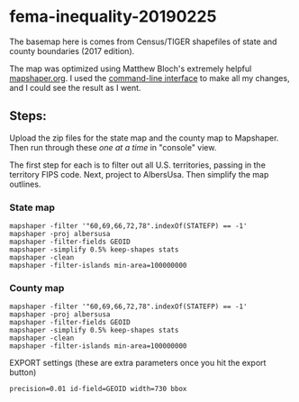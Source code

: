 # fema-inequality-20190225

The basemap here is comes from Census/TIGER shapefiles of state and county boundaries (2017 edition).

The map was optimized using Matthew Bloch's extremely helpful [mapshaper.org](https://mapshaper.org). I used the [command-line interface](https://github.com/mbloch/mapshaper/wiki/Command-Reference) to make all my changes, and I could see the result as I went.

## Steps:

Upload the zip files for the state map and the county map to Mapshaper. Then run through these *one at a time* in "console" view.

The first step for each is to filter out all U.S. territories, passing in the territory FIPS code. Next, project to AlbersUsa. Then simplify the map outlines.

### State map

```
mapshaper -filter '"60,69,66,72,78".indexOf(STATEFP) == -1'
mapshaper -proj albersusa
mapshaper -filter-fields GEOID
mapshaper -simplify 0.5% keep-shapes stats
mapshaper -clean
mapshaper -filter-islands min-area=100000000
```

### County map

```
mapshaper -filter '"60,69,66,72,78".indexOf(STATEFP) == -1'
mapshaper -proj albersusa
mapshaper -filter-fields GEOID
mapshaper -simplify 0.5% keep-shapes stats
mapshaper -clean
mapshaper -filter-islands min-area=100000000
```

EXPORT settings (these are extra parameters once you hit the export button)

```
precision=0.01 id-field=GEOID width=730 bbox
```
